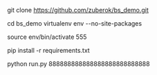 git clone https://github.com/zuberok/bs_demo.git

cd bs_demo
virtualenv env --no-site-packages

source env/bin/activate 555

pip install -r requirements.txt

python run.py
888888888888888888888888888
